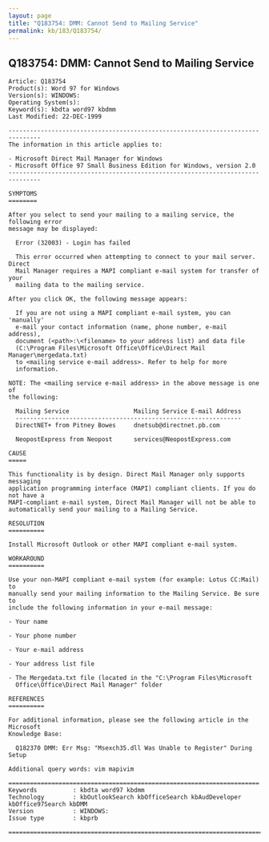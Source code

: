 ```yaml
---
layout: page
title: "Q183754: DMM: Cannot Send to Mailing Service"
permalink: kb/183/Q183754/
---
```


## Q183754: DMM: Cannot Send to Mailing Service

	Article: Q183754
	Product(s): Word 97 for Windows
	Version(s): WINDOWS:
	Operating System(s): 
	Keyword(s): kbdta word97 kbdmm
	Last Modified: 22-DEC-1999
	
	-------------------------------------------------------------------------------
	The information in this article applies to:
	
	- Microsoft Direct Mail Manager for Windows 
	- Microsoft Office 97 Small Business Edition for Windows, version 2.0 
	-------------------------------------------------------------------------------
	
	SYMPTOMS
	========
	
	After you select to send your mailing to a mailing service, the following error
	message may be displayed:
	
	  Error (32003) - Login has failed
	
	  This error occurred when attempting to connect to your mail server. Direct
	  Mail Manager requires a MAPI compliant e-mail system for transfer of your
	  mailing data to the mailing service.
	
	After you click OK, the following message appears:
	
	  If you are not using a MAPI compliant e-mail system, you can 'manually'
	  e-mail your contact information (name, phone number, e-mail address),
	  document (<path>:\<filename> to your address list) and data file
	  (C:\Program Files\Microsoft Office\Office\Direct Mail Manager\mergedata.txt)
	  to <mailing service e-mail address>. Refer to help for more
	  information.
	
	NOTE: The <mailing service e-mail address> in the above message is one of
	the following:
	
	  Mailing Service                  Mailing Service E-mail Address
	  ---------------------------------------------------------------
	  DirectNET+ from Pitney Bowes     dnetsub@directnet.pb.com
	
	  NeopostExpress from Neopost      services@NeopostExpress.com
	
	CAUSE
	=====
	
	This functionality is by design. Direct Mail Manager only supports messaging
	application programming interface (MAPI) compliant clients. If you do not have a
	MAPI-compliant e-mail system, Direct Mail Manager will not be able to
	automatically send your mailing to a Mailing Service.
	
	RESOLUTION
	==========
	
	Install Microsoft Outlook or other MAPI compliant e-mail system.
	
	WORKAROUND
	==========
	
	Use your non-MAPI compliant e-mail system (for example: Lotus CC:Mail) to
	manually send your mailing information to the Mailing Service. Be sure to
	include the following information in your e-mail message:
	
	- Your name
	
	- Your phone number
	
	- Your e-mail address
	
	- Your address list file
	
	- The Mergedata.txt file (located in the "C:\Program Files\Microsoft
	  Office\Office\Direct Mail Manager" folder
	
	REFERENCES
	==========
	
	For additional information, please see the following article in the Microsoft
	Knowledge Base:
	
	  Q182370 DMM: Err Msg: "Msexch35.dll Was Unable to Register" During Setup
	
	Additional query words: vim mapivim
	
	======================================================================
	Keywords          : kbdta word97 kbdmm 
	Technology        : kbOutlookSearch kbOfficeSearch kbAudDeveloper kbOffice97Search kbDMM
	Version           : WINDOWS:
	Issue type        : kbprb
	
	=============================================================================
	
